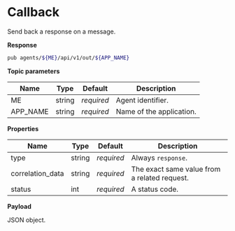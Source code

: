 # Callback

Send back a response on a message.

**Response**

```bash
pub agents/${ME}/api/v1/out/${APP_NAME}
```

**Topic parameters**

Name     | Type   | Default    | Description
-------- | ------ | ---------- | ------------------
ME       | string | _required_ | Agent identifier.
APP_NAME | string | _required_ | Name of the application.

**Properties**

Name             | Type   | Default    | Description
---------------- | ------ | ---------- | ------------------
type             | string | _required_ | Always `response`.
correlation_data | string | _required_ | The exact same value from a related request.
status           | int    | _required_ | A status code.

**Payload**

JSON object.
